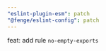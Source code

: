 ```yaml
---
"eslint-plugin-esm": patch
"@fenge/eslint-config": patch
---
```


feat: add rule `no-empty-exports`
